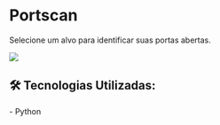 <h1>Portscan</h1>
<p>Selecione um alvo para identificar suas portas abertas.</p>
<img src="portscan/assets/exemplo.png"/>
<h2>🛠 Tecnologias Utilizadas:</h2>
- Python <br>
